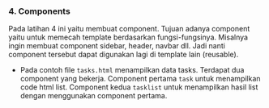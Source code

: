 ### 4. Components
Pada latihan 4 ini yaitu membuat component. Tujuan adanya component yaitu untuk memecah template berdasarkan fungsi-fungsinya. Misalnya ingin membuat component sidebar, header, navbar dll. Jadi nanti component tersebut dapat digunakan lagi di template lain (reusable).

* Pada contoh file `tasks.html` menampilkan data tasks. Terdapat dua component yang bekerja. Component pertama `task` untuk menampilkan code html list. Component kedua `tasklist` untuk menampilkan hasil list dengan menggunakan component pertama.